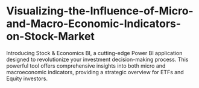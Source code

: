 # Visualizing-the-Influence-of-Micro-and-Macro-Economic-Indicators-on-Stock-Market
Introducing Stock &amp; Economics BI, a cutting-edge Power BI application designed to revolutionize your investment decision-making process. This powerful tool offers comprehensive insights into both micro and macroeconomic indicators, providing a strategic overview for ETFs and Equity investors.
